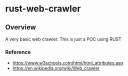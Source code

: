 # rust-web-crawler

## Overview
A very basic web crawler. This is just a POC using RUST

### Reference
- https://www.w3schools.com/html/html_attributes.asp
- https://en.wikipedia.org/wiki/Web_crawler
